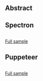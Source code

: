## Abstract
## Spectron
```javascript
```
[Full sample](../../../sample/spectron/ScreenRecording.test.s)

## Puppeteer

```javascript
```
[Full sample](../../../sample/puppeteer/ScreenRecording.test.s)
